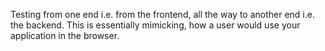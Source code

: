 
Testing from one end i.e. from the frontend, all the way to another end i.e. the backend. This is essentially mimicking, how a user would use your application in the browser.
